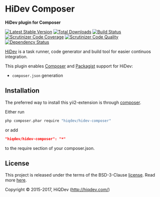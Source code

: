 # HiDev Composer

**HiDev plugin for Composer**

[![Latest Stable Version](https://poser.pugx.org/hiqdev/hidev-composer/v/stable)](https://packagist.org/packages/hiqdev/hidev-composer)
[![Total Downloads](https://poser.pugx.org/hiqdev/hidev-composer/downloads)](https://packagist.org/packages/hiqdev/hidev-composer)
[![Build Status](https://img.shields.io/travis/hiqdev/hidev-composer.svg)](https://travis-ci.org/hiqdev/hidev-composer)
[![Scrutinizer Code Coverage](https://img.shields.io/scrutinizer/coverage/g/hiqdev/hidev-composer.svg)](https://scrutinizer-ci.com/g/hiqdev/hidev-composer/)
[![Scrutinizer Code Quality](https://img.shields.io/scrutinizer/g/hiqdev/hidev-composer.svg)](https://scrutinizer-ci.com/g/hiqdev/hidev-composer/)
[![Dependency Status](https://www.versioneye.com/php/hiqdev:hidev-composer/dev-master/badge.svg)](https://www.versioneye.com/php/hiqdev:hidev-composer/dev-master)

[HiDev] is a task runner, code generator and build tool for easier continuos integration.

This plugin enables [Composer] and [Packagist] support for HiDev:

- `composer.json` generation

[hidev]:     https://github.com/hiqdev/hidev
[composer]:  https://getcomposer.org/
[packagist]: https://packagist.org/

## Installation

The preferred way to install this yii2-extension is through [composer](http://getcomposer.org/download/).

Either run

```sh
php composer.phar require "hiqdev/hidev-composer"
```

or add

```json
"hiqdev/hidev-composer": "*"
```

to the require section of your composer.json.

## License

This project is released under the terms of the BSD-3-Clause [license](LICENSE).
Read more [here](http://choosealicense.com/licenses/bsd-3-clause).

Copyright © 2015-2017, HiQDev (http://hiqdev.com/)
